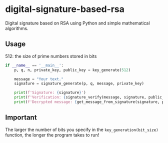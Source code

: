 # digital-signature-based-rsa

Digital signature based on RSA using Python and simple mathematical algorithms.

## Usage

512: the size of prime numbers stored in bits

```python
if __name__ == '__main__':
    p, q, n, private_key, public_key = key_generate(512)

    message = "Your text."
    signature = signature_generate(p, q, message, private_key)

    print(f'Signature: {signature}')
    print(f'Verification: {signature_verify(message, signature, public_key, n)}')
    print(f'Decrypted message: {get_message_from_signature(signature, public_key, n)}')
```

## Important

The larger the number of bits you specify in the ```key_generation(bit_size)``` function, the longer the program takes to run!
